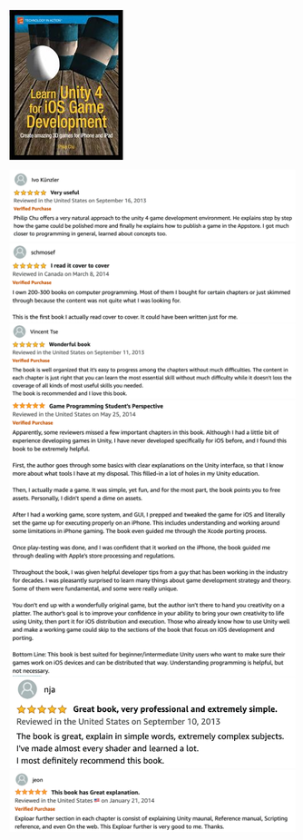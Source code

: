 [![learn unity cover](/images/learnunity/cover.jpg)](https://link.springer.com/book/10.1007/978-1-4302-4876-7)

[![learn unity review](/images/learnunity/reviews/ivokunzler.png)](https://www.amazon.com/Learn-Unity-Development-Technology-Action/dp/1430248750)
[![learn unity review](/images/learnunity/reviews/shmosef.png)](https://www.amazon.com/Learn-Unity-Development-Technology-Action/dp/1430248750)
[![learn unity review](/images/learnunity/reviews/vincenttse.png)](https://www.amazon.com/Learn-Unity-Development-Technology-Action/dp/1430248750)
[![learn unity review](/images/learnunity/reviews/student.png)](https://www.amazon.com/Learn-Unity-Development-Technology-Action/dp/1430248750)
[![learn unity review](/images/learnunity/reviews/nja.png)](https://www.amazon.com/Learn-Unity-Development-Technology-Action/dp/1430248750)
[![learn unity review](/images/learnunity/reviews/jeon.png)](https://www.amazon.com/Learn-Unity-Development-Technology-Action/dp/1430248750)